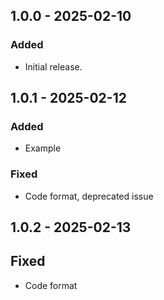 ## 1.0.0 - 2025-02-10
### Added
- Initial release.

## 1.0.1 - 2025-02-12
### Added
- Example
### Fixed
- Code format, deprecated issue

## 1.0.2 - 2025-02-13
## Fixed
- Code format